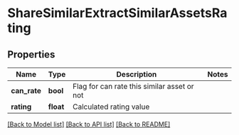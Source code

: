 # ShareSimilarExtractSimilarAssetsRating

## Properties
Name | Type | Description | Notes
------------ | ------------- | ------------- | -------------
**can_rate** | **bool** | Flag for can rate this similar asset or not | 
**rating** | **float** | Calculated rating value | 

[[Back to Model list]](../README.md#documentation-for-models) [[Back to API list]](../README.md#documentation-for-api-endpoints) [[Back to README]](../README.md)


